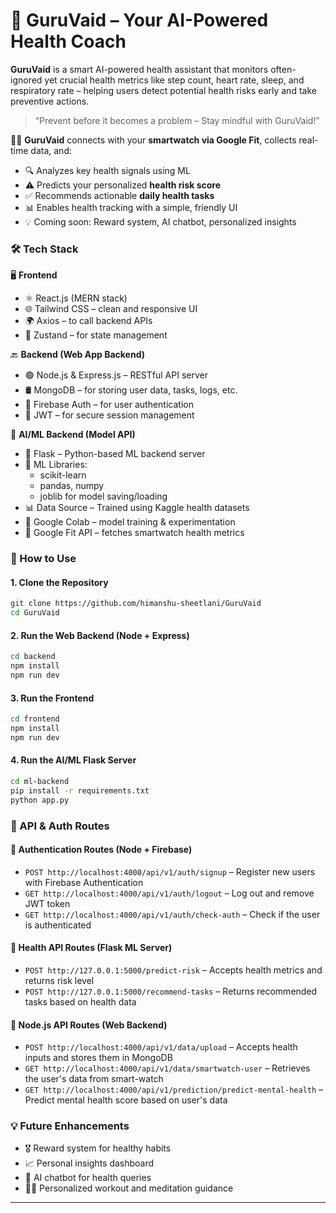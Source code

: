 # 🧠 GuruVaid – Your AI-Powered Health Coach

**GuruVaid** is a smart AI-powered health assistant that monitors often-ignored yet crucial health metrics like step count, heart rate, sleep, and respiratory rate – helping users detect potential health risks early and take preventive actions.

> “Prevent before it becomes a problem – Stay mindful with GuruVaid!”

🕵️‍♂️ **GuruVaid** connects with your **smartwatch via Google Fit**, collects real-time data, and:
- 🔍 Analyzes key health signals using ML
- ⚠️ Predicts your personalized **health risk score**
- ✅ Recommends actionable **daily health tasks**
- 📊 Enables health tracking with a simple, friendly UI
- 💡 Coming soon: Reward system, AI chatbot, personalized insights

### 🛠 Tech Stack

🖥️ **Frontend**
- ⚛️ React.js (MERN stack)
- 🌐 Tailwind CSS – clean and responsive UI
- 🌍 Axios – to call backend APIs
- 🧠 Zustand – for state management

🔙 **Backend (Web App Backend)**
- 🟢 Node.js & Express.js – RESTful API server
- 🛢️ MongoDB – for storing user data, tasks, logs, etc.
- 🔐 Firebase Auth – for user authentication
- 🔐 JWT – for secure session management

🧠 **AI/ML Backend (Model API)**
- 🐍 Flask – Python-based ML backend server
- 🔬 ML Libraries:
  - scikit-learn
  - pandas, numpy
  - joblib for model saving/loading
- 📊 Data Source – Trained using Kaggle health datasets
- 🧪 Google Colab – model training & experimentation
- 🔌 Google Fit API – fetches smartwatch health metrics

### 🚀 How to Use

#### 1. Clone the Repository

```bash
git clone https://github.com/himanshu-sheetlani/GuruVaid
cd GuruVaid
```

#### 2. Run the Web Backend (Node + Express)

```bash
cd backend
npm install
npm run dev
```

#### 3. Run the Frontend

```bash
cd frontend
npm install
npm run dev
```

#### 4. Run the AI/ML Flask Server

```bash
cd ml-backend
pip install -r requirements.txt
python app.py
```

### 🔐 API & Auth Routes

#### 🔸 Authentication Routes (Node + Firebase)

- `POST http://localhost:4000/api/v1/auth/signup` – Register new users with Firebase Authentication
- `GET http://localhost:4000/api/v1/auth/logout` – Log out and remove JWT token
- `GET http://localhost:4000/api/v1/auth/check-auth` – Check if the user is authenticated

#### 🔸 Health API Routes (Flask ML Server)

- `POST http://127.0.0.1:5000/predict-risk` – Accepts health metrics and returns risk level
- `POST http://127.0.0.1:5000/recommend-tasks` – Returns recommended tasks based on health data

#### 🔸 Node.js API Routes (Web Backend)

- `POST http://localhost:4000/api/v1/data/upload` – Accepts health inputs and stores them in MongoDB
- `GET http://localhost:4000/api/v1/data/smartwatch-user` – Retrieves the user's data from smart-watch
- `GET http://localhost:4000/api/v1/prediction/predict-mental-health` – Predict mental health score  based on user's data

### 💡 Future Enhancements
- 🎖️ Reward system for healthy habits
- 📈 Personal insights dashboard
- 🤖 AI chatbot for health queries
- 🧘‍♂️ Personalized workout and meditation guidance

---

